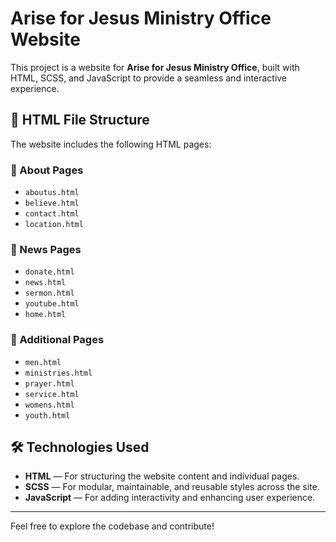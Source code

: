 # Arise for Jesus Ministry Office Website

This project is a website for **Arise for Jesus Ministry Office**, built with HTML, SCSS, and JavaScript to provide a seamless and interactive experience.

## 📂 HTML File Structure

The website includes the following HTML pages:

### 🔹 About Pages
- `aboutus.html`
- `believe.html`
- `contact.html`
- `location.html`

### 🔹 News Pages
- `donate.html`
- `news.html`
- `sermon.html`
- `youtube.html`
- `home.html`

### 🔹 Additional Pages
- `men.html`
- `ministries.html`
- `prayer.html`
- `service.html`
- `womens.html`
- `youth.html`

## 🛠️ Technologies Used

- **HTML** — For structuring the website content and individual pages.
- **SCSS** — For modular, maintainable, and reusable styles across the site.
- **JavaScript** — For adding interactivity and enhancing user experience.

---

Feel free to explore the codebase and contribute!
